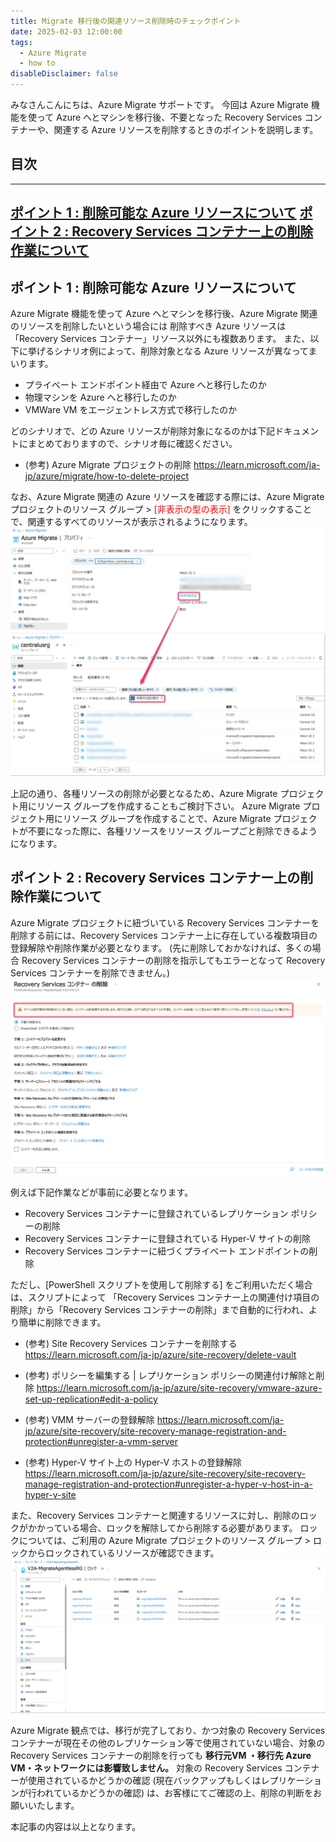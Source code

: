 ```yaml
---
title: Migrate 移行後の関連リソース削除時のチェックポイント
date: 2025-02-03 12:00:00
tags:
  - Azure Migrate
  - how to
disableDisclaimer: false
---
```


<!-- more -->
みなさんこんにちは、Azure Migrate サポートです。
今回は Azure Migrate 機能を使って Azure へとマシンを移行後、不要となった Recovery Services コンテナーや、関連する Azure リソースを削除するときのポイントを説明します。

## 目次
-----------------------------------------------------------
[ポイント 1 : 削除可能な Azure リソースについて](#1)
[ポイント 2 : Recovery Services コンテナー上の削除作業について](#2)
-----------------------------------------------------------

## <a id="1"></a> ポイント 1 : 削除可能な Azure リソースについて
Azure Migrate 機能を使って Azure へとマシンを移行後、Azure Migrate 関連のリソースを削除したいという場合には
削除すべき Azure リソースは「Recovery Services コンテナー」リソース以外にも複数あります。
また、以下に挙げるシナリオ例によって、削除対象となる Azure リソースが異なってまいります。
- プライベート エンドポイント経由で Azure へと移行したのか
- 物理マシンを Azure へと移行したのか
- VMWare VM をエージェントレス方式で移行したのか

どのシナリオで、どの Azure リソースが削除対象になるのかは下記ドキュメントにまとめておりますので、シナリオ毎に確認ください。

- (参考) Azure Migrate プロジェクトの削除
  https://learn.microsoft.com/ja-jp/azure/migrate/how-to-delete-project

なお、Azure Migrate 関連の Azure リソースを確認する際には、Azure Migrate プロジェクトのリソース グループ > <font color="Red">[非表示の型の表示] </font>をクリックすることで、関連するすべてのリソースが表示されるようになります。
![](./howtodeleteRSV/003.png)

上記の通り、各種リソースの削除が必要となるため、Azure Migrate プロジェクト用にリソース グループを作成することもご検討下さい。
Azure Migrate プロジェクト用にリソース グループを作成することで、Azure Migrate プロジェクトが不要になった際に、各種リソースをリソース グループごと削除できるようになります。

## <a id="2"></a> ポイント 2 : Recovery Services コンテナー上の削除作業について
Azure Migrate プロジェクトに紐づいている Recovery Services コンテナーを削除する前には、Recovery Services コンテナー上に存在している複数項目の登録解除や削除作業が必要となります。
(先に削除しておかなければ、多くの場合 Recovery Services コンテナーの削除を指示してもエラーとなって Recovery Services コンテナーを削除できません。)
![](./howtodeleteRSV/001.png)

例えば下記作業などが事前に必要となります。
- Recovery Services コンテナーに登録されているレプリケーション ポリシーの削除
- Recovery Services コンテナーに登録されている Hyper-V サイトの削除
- Recovery Services コンテナーに紐づくプライベート エンドポイントの削除

ただし、[PowerShell スクリプトを使用して削除する] をご利用いただく場合は、スクリプトによって
「Recovery Services コンテナー上の関連付け項目の削除」から「Recovery Services コンテナーの削除」まで自動的に行われ、より簡単に削除できます。 

- (参考) Site Recovery Services コンテナーを削除する
  https://learn.microsoft.com/ja-jp/azure/site-recovery/delete-vault

- (参考) ポリシーを編集する | レプリケーション ポリシーの関連付け解除と削除
  https://learn.microsoft.com/ja-jp/azure/site-recovery/vmware-azure-set-up-replication#edit-a-policy

- (参考) VMM サーバーの登録解除
  https://learn.microsoft.com/ja-jp/azure/site-recovery/site-recovery-manage-registration-and-protection#unregister-a-vmm-server

- (参考) Hyper-V サイト上の Hyper-V ホストの登録解除
  https://learn.microsoft.com/ja-jp/azure/site-recovery/site-recovery-manage-registration-and-protection#unregister-a-hyper-v-host-in-a-hyper-v-site

また、Recovery Services コンテナーと関連するリソースに対し、削除のロックがかかっている場合、ロックを解除してから削除する必要があります。
ロックについては、ご利用の Azure Migrate プロジェクトのリソース グループ > ロックからロックされているリソースが確認できます。
![](./howtodeleteRSV/002.png)


Azure Migrate 観点では、移行が完了しており、かつ対象の Recovery Services コンテナーが現在その他のレプリケーション等で使用されていない場合、対象の Recovery Services コンテナーの削除を行っても **移行元VM ・移行先 Azure VM・ネットワークには影響致しません。**
対象の Recovery Services コンテナーが使用されているかどうかの確認 (現在バックアップもしくはレプリケーションが行われているかどうかの確認) は、お客様にてご確認の上、削除の判断をお願いいたします。

本記事の内容は以上となります。
